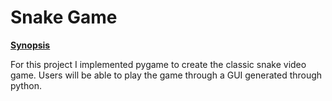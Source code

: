 # Snake Game

**<u>Synopsis</u>**

For this project I implemented pygame to create the classic snake video game. Users will be able to play the game through a GUI generated through python.